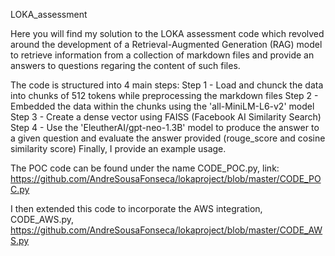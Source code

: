 LOKA_assessment

Here you will find my solution to the LOKA assessment code which revolved around the development of a Retrieval-Augmented Generation (RAG) model to retrieve information from a collection of markdown files and provide an answers to questions regaring the content of such files.

The code is structured into 4 main steps: Step 1 - Load and chunck the data into chunks of 512 tokens while preprocessing the markdown files Step 2 - Embedded the data within the chunks using the 'all-MiniLM-L6-v2' model Step 3 - Create a dense vector using FAISS (Facebook AI Similarity Search) Step 4 - Use the 'EleutherAI/gpt-neo-1.3B' model to produce the answer to a given question and evaluate the answer provided (rouge_score and cosine similarity score) Finally, I provide an example usage. 

The POC code can be found under the name CODE_POC.py, link: https://github.com/AndreSousaFonseca/lokaproject/blob/master/CODE_POC.py

I then extended this code to incorporate the AWS integration, CODE_AWS.py, https://github.com/AndreSousaFonseca/lokaproject/blob/master/CODE_AWS.py